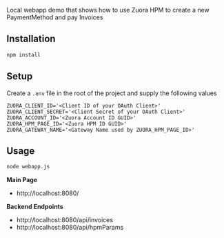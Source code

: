 Local webapp demo that shows how to use Zuora HPM to create a new PaymentMethod and pay Invoices

## Installation

```sh
npm install
```
## Setup
Create a `.env` file in the root of the project and supply the following values

```
ZUORA_CLIENT_ID='<Client ID of your OAuth Client>'
ZUORA_CLIENT_SECRET='<Client Secret of your OAuth Client>'
ZUORA_ACCOUNT_ID='<Zuora Account ID GUID>'
ZUORA_HPM_PAGE_ID='<Zuora HPM ID GUID>'
ZUORA_GATEWAY_NAME='<Gateway Name used by ZUORA_HPM_PAGE_ID>'
```
## Usage
```sh
node webapp.js
```

**Main Page**
* http://localhost:8080/

**Backend Endpoints**
* http://localhost:8080/api/invoices
* http://localhost:8080/api/hpmParams
